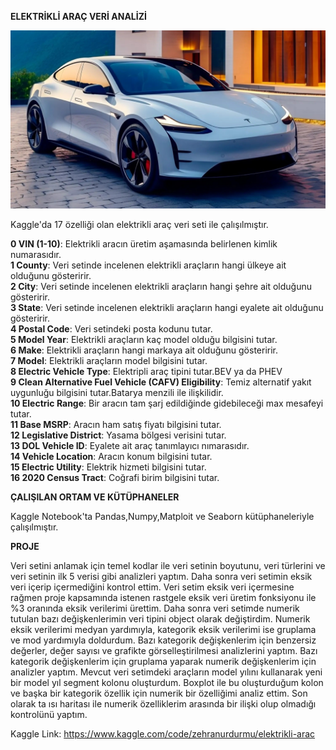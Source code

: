 **ELEKTRİKLİ ARAÇ VERİ ANALİZİ**

![Proje Resmi](https://github.com/Zehra29/elektrikli_arac/blob/main/src_340x1912xtesla-otomobil-uretiminde-sessiz-bir-devrim-gerceklestiriyor.jpg?raw=true)

Kaggle'da 17 özelliği olan elektrikli araç veri seti ile çalışılmıştır.

 **0   VIN (1-10)**: Elektrikli aracın üretim aşamasında belirlenen kimlik numarasıdır.  
 **1   County**: Veri setinde incelenen elektrikli araçların hangi ülkeye ait olduğunu gösteririr.    
 **2   City**: Veri setinde incelenen elektrikli araçların hangi şehre ait olduğunu gösteririr.   
 **3   State**: Veri setinde incelenen elektrikli araçların hangi eyalete ait olduğunu gösteririr.  
 **4   Postal Code**: Veri setindeki posta kodunu tutar.    
 **5   Model Year**: Elektrikli araçların kaç model olduğu bilgisini tutar.  
 **6   Make**: Elektrikli araçların hangi markaya ait olduğunu gösteririr.  
 **7   Model**: Elektrikli araçların model bilgisini tutar.  
 **8   Electric Vehicle Type**: Elektripli araç tipini tutar.BEV ya da PHEV  
 **9   Clean Alternative Fuel Vehicle (CAFV) Eligibility**: Temiz alternatif yakıt uygunluğu bilgisini tutar.Batarya menzili ile ilişkilidir.  
 **10  Electric Range**: Bir aracın tam şarj edildiğinde gidebileceği max mesafeyi tutar.  
 **11  Base MSRP**: Aracın ham satış fiyatı bilgisini tutar.   
 **12  Legislative District**: Yasama bölgesi verisini tutar.  
 **13  DOL Vehicle ID**: Eyalete ait araç tanımlayıcı nımarasıdır.    
 **14  Vehicle Location**: Aracın konum bilgisini tutar.  
 **15  Electric Utility**: Elektrik hizmeti bilgisini tutar.  
 **16  2020 Census Tract**: Coğrafi birim bilgisini tutar. 

 **ÇALIŞILAN ORTAM VE KÜTÜPHANELER**

 Kaggle Notebook'ta Pandas,Numpy,Matploit ve Seaborn kütüphaneleriyle çalışılmıştır.

 **PROJE**

 Veri setini anlamak için temel kodlar ile veri setinin boyutunu, veri türlerini ve veri setinin ilk 5 verisi gibi analizleri yaptım. Daha sonra veri setimin eksik veri içerip içermediğini kontrol ettim. Veri setim eksik veri içermesine rağmen proje kapsamında istenen rastgele eksik veri üretim fonksiyonu ile %3 oranında eksik verilerimi ürettim. Daha sonra veri setimde numerik tutulan bazı değişkenlerimin veri tipini object olarak değiştirdim. Numerik eksik verilerimi medyan yardımıyla, kategorik eksik verilerimi ise gruplama ve mod yardımıyla doldurdum. Bazı kategorik değişkenlerim için benzersiz değerler, değer sayısı ve grafikte görselleştirilmesi analizlerini yaptım. Bazı kategorik değişkenlerim için gruplama yaparak numerik değişkenlerim için analizler yaptım. Mevcut veri setimdeki araçların model yılını kullanarak yeni bir model yıl segment kolonu oluşturdum. Boxplot ile bu oluşturduğum kolon ve başka bir kategorik özellik için numerik bir özelliğimi analiz ettim. Son olarak ta ısı haritası ile numerik özelliklerim arasında bir ilişki olup olmadığı kontrolünü yaptım.
 
Kaggle Link:
https://www.kaggle.com/code/zehranurdurmu/elektrikli-arac

